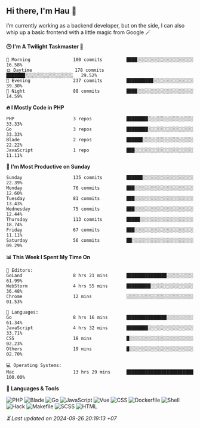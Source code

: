 ## Hi there, I'm Hau 👋
I’m currently working as a backend developer, but on the side, I can also whip up a basic frontend with a little magic from Google 🪄

<!--START_SECTION:readme-stats-->
**🕒 I'm A Twilight Taskmaster 🌆**

```text
🌅 Morning                100 commits         ████░░░░░░░░░░░░░░░░░░░░░   16.58%
🌞 Daytime                178 commits         ███████░░░░░░░░░░░░░░░░░░   29.52%
🌆 Evening                237 commits         ██████████░░░░░░░░░░░░░░░   39.30%
🌙 Night                  88 commits          ████░░░░░░░░░░░░░░░░░░░░░   14.59%
```

**🔥 I Mostly Code in PHP**

```text
PHP                      3 repos             ████████░░░░░░░░░░░░░░░░░   33.33%
Go                       3 repos             ████████░░░░░░░░░░░░░░░░░   33.33%
Blade                    2 repos             ██████░░░░░░░░░░░░░░░░░░░   22.22%
JavaScript               1 repo              ███░░░░░░░░░░░░░░░░░░░░░░   11.11%
```

**📅 I'm Most Productive on Sunday**

```text
Sunday                   135 commits         ██████░░░░░░░░░░░░░░░░░░░   22.39%
Monday                   76 commits          ███░░░░░░░░░░░░░░░░░░░░░░   12.60%
Tuesday                  81 commits          ███░░░░░░░░░░░░░░░░░░░░░░   13.43%
Wednesday                75 commits          ███░░░░░░░░░░░░░░░░░░░░░░   12.44%
Thursday                 113 commits         █████░░░░░░░░░░░░░░░░░░░░   18.74%
Friday                   67 commits          ███░░░░░░░░░░░░░░░░░░░░░░   11.11%
Saturday                 56 commits          ██░░░░░░░░░░░░░░░░░░░░░░░   09.29%
```

**📊 This Week I Spent My Time On**

```text
📝 Editors:
GoLand                   8 hrs 21 mins       ███████████████░░░░░░░░░░   61.99%
WebStorm                 4 hrs 55 mins       █████████░░░░░░░░░░░░░░░░   36.48%
Chrome                   12 mins             ░░░░░░░░░░░░░░░░░░░░░░░░░   01.53%

💬 Languages:
Go                       8 hrs 16 mins       ███████████████░░░░░░░░░░   61.34%
JavaScript               4 hrs 32 mins       ████████░░░░░░░░░░░░░░░░░   33.71%
CSS                      18 mins             █░░░░░░░░░░░░░░░░░░░░░░░░   02.23%
Others                   19 mins             █░░░░░░░░░░░░░░░░░░░░░░░░   02.70%

💻 Operating Systems:
Mac                      13 hrs 29 mins      █████████████████████████   100.00%
```

**💬 Languages & Tools**

![PHP](https://img.shields.io/badge/PHP-65.71%25-4F5D95?&logo=PHP&labelColor=151b23)
![Blade](https://img.shields.io/badge/Blade-26.53%25-f7523f?&logo=Blade&labelColor=151b23)
![Go](https://img.shields.io/badge/Go-03.48%25-00ADD8?&logo=Go&labelColor=151b23)
![JavaScript](https://img.shields.io/badge/JavaScript-02.42%25-f1e05a?&logo=JavaScript&labelColor=151b23)
![Vue](https://img.shields.io/badge/Vue-01.22%25-41b883?&logo=Vue&labelColor=151b23)
![CSS](https://img.shields.io/badge/CSS-00.29%25-563d7c?&logo=CSS&labelColor=151b23)
![Dockerfile](https://img.shields.io/badge/Dockerfile-00.12%25-384d54?&logo=Dockerfile&labelColor=151b23)
![Shell](https://img.shields.io/badge/Shell-00.09%25-89e051?&logo=Shell&labelColor=151b23)
![Hack](https://img.shields.io/badge/Hack-00.07%25-878787?&logo=Hack&labelColor=151b23)
![Makefile](https://img.shields.io/badge/Makefile-00.04%25-427819?&logo=Makefile&labelColor=151b23)
![SCSS](https://img.shields.io/badge/SCSS-00.02%25-c6538c?&logo=SCSS&labelColor=151b23)
![HTML](https://img.shields.io/badge/HTML-00.02%25-e34c26?&logo=HTML&labelColor=151b23)




*⏳ Last updated on 2024-09-26 20:19:13 +07*
<!--END_SECTION:readme-stats-->
